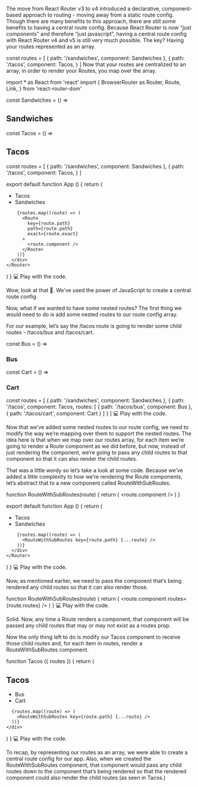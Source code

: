 The move from React Router v3 to v4 introduced a declarative, component-based approach to routing - moving away from a static route config. Though there are many benefits to this approach, there are still some benefits to having a central route config. Because React Router is now “just components” and therefore “just javascript”, having a central route config with React Router v4 and v5 is still very much possible. The key? Having your routes represented as an array.

const routes = [
  {
    path: '/sandwiches',
    component: Sandwiches
  },
  {
    path: '/tacos',
    component: Tacos,
  }
]
Now that your routes are centralized to an array, in order to render your Routes, you map over the array.

import * as React from 'react'
import {
  BrowserRouter as Router,
  Route,
  Link,
} from 'react-router-dom'

const Sandwiches = () => <h2>Sandwiches</h2>
const Tacos = () => <h2>Tacos</h2>

const routes = [
  {
    path: '/sandwiches',
    component: Sandwiches
  },
  {
    path: '/tacos',
    component: Tacos,
  }
]

export default function App () {
  return (
    <Router>
      <div>
        <ul>
          <li><Link to="/tacos">Tacos</Link></li>
          <li><Link to="/sandwiches">Sandwiches</Link></li>
        </ul>

        {routes.map((route) => (
          <Route
            key={route.path}
            path={route.path}
            exact={route.exact}
          >
            <route.component />
          </Route>
        ))}
      </div>
    </Router>
  )
}
💻 Play with the code.

Wow, look at that 🧐. We’ve used the power of JavaScript to create a central route config.

Now, what if we wanted to have some nested routes? The first thing we would need to do is add some nested routes to our route config array.

For our example, let’s say the /tacos route is going to render some child routes - /tacos/bus and /tacos/cart.

const Bus = () => <h3>Bus</h3>
const Cart = () => <h3>Cart</h3>

const routes = [
  {
    path: '/sandwiches',
    component: Sandwiches
  },
  {
    path: '/tacos',
    component: Tacos,
    routes: [
      {
        path: '/tacos/bus',
        component: Bus
      },
      {
        path: '/tacos/cart',
        component: Cart
      }
    ]
  }
]
💻 Play with the code.

Now that we’ve added some nested routes to our route config, we need to modify the way we’re mapping over them to support the nested routes. The idea here is that when we map over our routes array, for each item we’re going to render a Route component as we did before, but now, instead of just rendering the component, we’re going to pass any child routes to that component so that it can also render the child routes.

That was a little wordy so let’s take a look at some code. Because we’ve added a little complexity to how we’re rendering the Route components, let’s abstract that to a new component called RouteWithSubRoutes.

function RouteWithSubRoutes(route) {
  return (
    <Route path={route.path} exact={route.exact}>
      <route.component />
    </Route>
  )
}

export default function App () {
  return (
    <Router>
      <div>
        <ul>
          <li><Link to="/tacos">Tacos</Link></li>
          <li><Link to="/sandwiches">Sandwiches</Link></li>
        </ul>

        {routes.map((route) => (
          <RouteWithSubRoutes key={route.path} {...route} />
        ))}
      </div>
    </Router>
  )
}
💻 Play with the code.

Now, as mentioned earlier, we need to pass the component that’s being rendered any child routes so that it can also render those.

function RouteWithSubRoutes(route) {
  return (
    <Route path={route.path} exact={route.exact}>
      <route.component routes={route.routes} />
    </Route>
  )
}
💻 Play with the code.

Solid. Now, any time a Route renders a component, that component will be passed any child routes that may or may not exist as a routes prop.

Now the only thing left to do is modify our Tacos component to receive those child routes and, for each item in routes, render a RouteWithSubRoutes component.

function Tacos ({ routes }) {
  return (
    <div>
      <h2>Tacos</h2>
      <ul>
        <li><Link to="/tacos/bus">Bus</Link></li>
        <li><Link to="/tacos/cart">Cart</Link></li>
      </ul>

      {routes.map((route) => (
        <RouteWithSubRoutes key={route.path} {...route} />
      ))}
    </div>
  )
}
💻 Play with the code.

To recap, by representing our routes as an array, we were able to create a central route config for our app. Also, when we created the RouteWithSubRoutes component, that component would pass any child routes down to the component that’s being rendered so that the rendered component could also render the child routes (as seen in Tacos.)